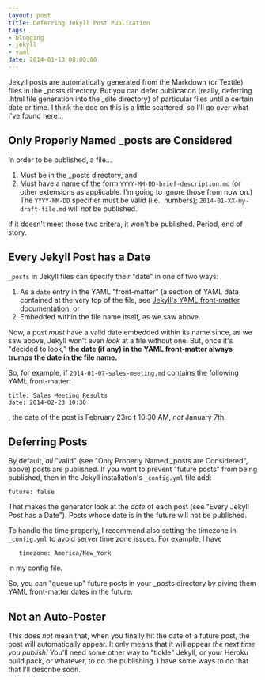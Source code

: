 ```yaml
---
layout: post
title: Deferring Jekyll Post Publication
tags:
- blogging
- jekyll
- yaml
date: 2014-01-13 08:00:00
---
```

Jekyll posts are automatically generated from the Markdown (or Textile) files in the \_posts directory.  But you can defer publication (really, deferring .html file generation into the _site directory) of particular files until a certain date or time.  I think the doc on this is a little scattered, so I'll go over what I've found here...

## Only Properly Named _posts are Considered ##

In order to be published, a file...

1. Must be in the _posts directory, and 
2. Must have a name of the form `YYYY-MM-DD-brief-description.md` (or other extensions as applicable.  I'm going to ignore those from now on.)  The `YYYY-MM-DD` specifier must be valid (i.e., numbers); `2014-01-XX-my-draft-file.md` will *not* be published. 

If it doesn't meet those two critera, it won't be published.  Period, end of story.

## Every Jekyll Post has a Date ##

`_posts` in Jekyll files can specify their "date" in one of two ways:

1. As a `date` entry in the YAML "front-matter" (a section of YAML data contained at the very top of the file, see [Jekyll's YAML front-matter documentation](http://jekyllrb.com/docs/frontmatter/), or
2.  Embedded within the file name itself, as we saw above.

Now, a post *must* have a valid date embedded within its name since, as we saw above, Jekyll won't even *look* at a file without one.  But, once it's "decided to look," **the date (if any) in the YAML front-matter always trumps the date in the file name.**

So, for example, if `2014-01-07-sales-meeting.md` contains the following YAML front-matter:

~~~~
title: Sales Meeting Results
date: 2014-02-23 10:30
~~~~

, the date of the post is February 23rd t 10:30 AM, *not* January 7th.

## Deferring Posts ##

By default, *all* "valid" (see "Only Properly Named \_posts are Considered", above) posts are published.  If you want to prevent "future posts" from being published, then in the Jekyll installation's `_config.yml` file add:

 `future: false`

That makes the generator look at the *date* of each post (see "Every Jekyll Post has a Date").  Posts whose date is in the future will not be published.

To handle the time properly, I recommend also setting the timezone in `_config.yml` to avoid server time zone issues.  For example, I have 

       timezone: America/New_York
in my config file.

So, you can "queue up" future posts in your _posts directory by giving them YAML front-matter dates in the future.

## Not an Auto-Poster ##

This does *not* mean that, when you finally hit the date of a future post, the post will automatically appear.  It only means that it will appear *the next time you publish!*  You'll need some other way to "tickle" Jekyll, or your Heroku build pack, or whatever, to do the publishing.  I have some ways to do that that I'll describe soon.